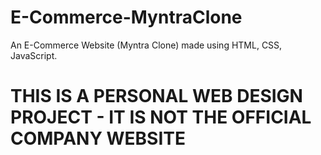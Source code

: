 # E-Commerce-MyntraClone
An E-Commerce Website (Myntra Clone) made using HTML, CSS, JavaScript.

# THIS IS A PERSONAL WEB DESIGN PROJECT - IT IS NOT THE OFFICIAL COMPANY WEBSITE
